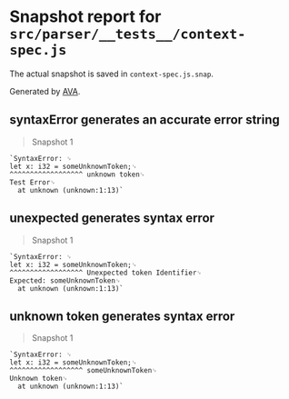 # Snapshot report for `src/parser/__tests__/context-spec.js`

The actual snapshot is saved in `context-spec.js.snap`.

Generated by [AVA](https://ava.li).

## syntaxError generates an accurate error string

> Snapshot 1

    `SyntaxError: ␊
    let x: i32 = someUnknownToken;␊
    ^^^^^^^^^^^^^^^^^^ unknown token␊
    Test Error␊
      at unknown (unknown:1:13)`

## unexpected generates syntax error

> Snapshot 1

    `SyntaxError: ␊
    let x: i32 = someUnknownToken;␊
    ^^^^^^^^^^^^^^^^^^ Unexpected token Identifier␊
    Expected: someUnknownToken␊
      at unknown (unknown:1:13)`

## unknown token generates syntax error

> Snapshot 1

    `SyntaxError: ␊
    let x: i32 = someUnknownToken;␊
    ^^^^^^^^^^^^^^^^^^ someUnknownToken␊
    Unknown token␊
      at unknown (unknown:1:13)`
